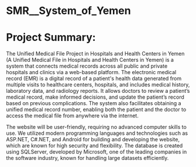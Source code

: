 # SMR__System_of_Yemen

# Project Summary:

The Unified Medical File Project in Hospitals and Health Centers in Yemen (A Unified Medical File in Hospitals and Health Centers in Yemen) is a system that connects medical records across all public and private hospitals and clinics via a web-based platform. The electronic medical record (EMR) is a digital record of a patient's health data generated from multiple visits to healthcare centers, hospitals, and includes medical history, laboratory data, and radiology reports. It allows doctors to review a patient’s medical record, make informed decisions, and update the patient’s record based on previous complications. The system also facilitates obtaining a unified medical record number, enabling both the patient and the doctor to access the medical file from anywhere via the internet.

The website will be user-friendly, requiring no advanced computer skills to use. We utilized modern programming languages and technologies such as ASP.NET, C#.NET, and Android for building and developing the website, which are known for high security and flexibility. The database is created using SQLServer, developed by Microsoft, one of the leading companies in the software industry, known for handling large datasets efficiently.
